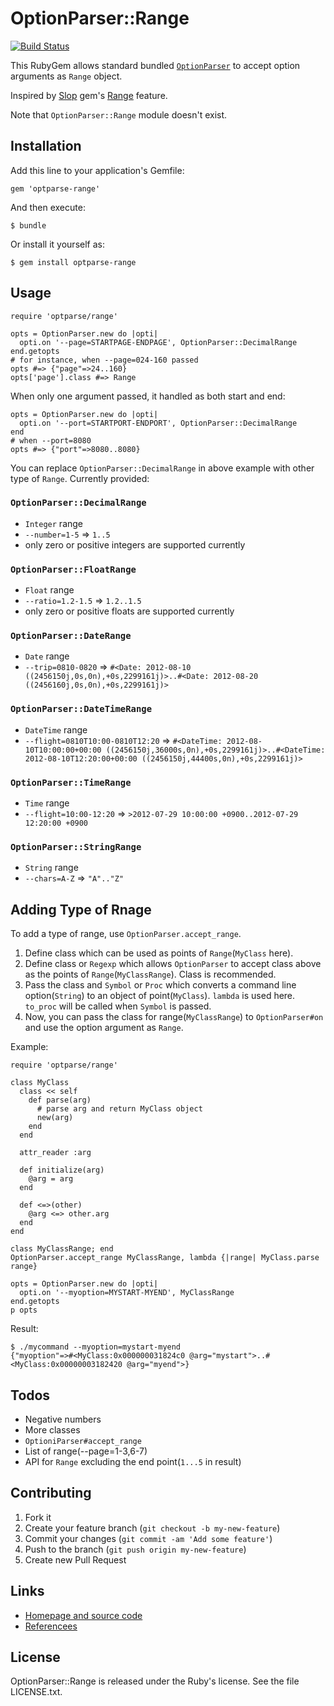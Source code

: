 OptionParser::Range
===================

[![Build Status](https://secure.travis-ci.org/KitaitiMakoto/optparse-range.png?branch=master)](http://travis-ci.org/KitaitiMakoto/optparse-range)

This RubyGem allows standard bundled [`OptionParser`][optparse] to accept option arguments as `Range` object.

Inspired by [Slop][slop] gem's [Range][sloprange] feature.

Note that `OptionParser::Range` module doesn't exist.

Installation
------------

Add this line to your application's Gemfile:

    gem 'optparse-range'

And then execute:

    $ bundle

Or install it yourself as:

    $ gem install optparse-range

Usage
-----

    require 'optparse/range'
    
    opts = OptionParser.new do |opti|
      opti.on '--page=STARTPAGE-ENDPAGE', OptionParser::DecimalRange
    end.getopts
    # for instance, when --page=024-160 passed
    opts #=> {"page"=>24..160}
    opts['page'].class #=> Range

When only one argument passed, it handled as both start and end:

    opts = OptionParser.new do |opti|
      opti.on '--port=STARTPORT-ENDPORT', OptionParser::DecimalRange
    end
    # when --port=8080
    opts #=> {"port"=>8080..8080}

You can replace `OptionParser::DecimalRange` in above example with other type of `Range`.
Currently provided:

### `OptionParser::DecimalRange` ###

* `Integer` range
* `--number=1-5` => `1..5`
*  only zero or positive integers are supported currently

### `OptionParser::FloatRange` ###

* `Float` range
* `--ratio=1.2-1.5` => `1.2..1.5`
* only zero or positive floats are supported currently

### `OptionParser::DateRange` ###
* `Date` range
* `--trip=0810-0820` => `#<Date: 2012-08-10 ((2456150j,0s,0n),+0s,2299161j)>..#<Date: 2012-08-20 ((2456160j,0s,0n),+0s,2299161j)>`

### `OptionParser::DateTimeRange` ###

* `DateTime` range
* `--flight=0810T10:00-0810T12:20` => `#<DateTime: 2012-08-10T10:00:00+00:00 ((2456150j,36000s,0n),+0s,2299161j)>..#<DateTime: 2012-08-10T12:20:00+00:00 ((2456150j,44400s,0n),+0s,2299161j)>`

### `OptionParser::TimeRange` ###

* `Time` range
* `--flight=10:00-12:20` => `>2012-07-29 10:00:00 +0900..2012-07-29 12:20:00 +0900`

### `OptionParser::StringRange` ###

* `String` range
* `--chars=A-Z` => `"A".."Z"`

Adding Type of Rnage
--------------------

To add a type of range, use `OptionParser.accept_range`.

1. Define class which can be used as points of `Range`(`MyClass` here).
2. Define class or `Regexp` which allows `OptionParser` to accept class above as the points of `Range`(`MyClassRange`). Class is recommended.
3. Pass the class and `Symbol` or `Proc` which converts a command line option(`String`) to an object of point(`MyClass`). `lambda` is used here. `to_proc` will be called when `Symbol` is passed.
4. Now, you can pass the class for range(`MyClassRange`) to `OptionParser#on` and use the option argument as `Range`.

Example:

    require 'optparse/range'
    
    class MyClass
      class << self
        def parse(arg)
          # parse arg and return MyClass object
          new(arg)
        end
      end
    
      attr_reader :arg
    
      def initialize(arg)
        @arg = arg
      end
    
      def <=>(other)
        @arg <=> other.arg
      end
    end
    
    class MyClassRange; end
    OptionParser.accept_range MyClassRange, lambda {|range| MyClass.parse range}
    
    opts = OptionParser.new do |opti|
      opti.on '--myoption=MYSTART-MYEND', MyClassRange
    end.getopts
    p opts

Result:

    $ ./mycommand --myoption=mystart-myend
    {"myoption"=>#<MyClass:0x000000031824c0 @arg="mystart">..#<MyClass:0x00000003182420 @arg="myend">}

Todos
-----

* Negative numbers
* More classes
* `OptioniParser#accept_range`
* List of range(--page=1-3,6-7)
* API for `Range` excluding the end point(`1...5` in result)

Contributing
------------

1. Fork it
2. Create your feature branch (`git checkout -b my-new-feature`)
3. Commit your changes (`git commit -am 'Add some feature'`)
4. Push to the branch (`git push origin my-new-feature`)
5. Create new Pull Request

Links
-----

* [Homepage and source code][repo]
* [Referencees][rubydoc]

[optparse]:  http://rubydoc.info/stdlib/optparse/frames
[slop]:      https://github.com/injekt/slop
[sloprange]: https://github.com/injekt/slop/wiki/Ranges
[repo]:      https://github.com/KitaitiMakoto/optparse-range
[rubydoc]:   http://rubydoc.info/gems/optparse-range/frames

License
-------

OptionParser::Range is released under the Ruby's license.
See the file LICENSE.txt.
